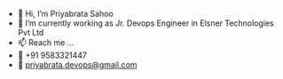 - 👋 Hi, I’m Priyabrata Sahoo
- 🌱 I’m currently working as Jr. Devops Engineer in Elsner Technologies Pvt Ltd
- 📫 Reach me ...
- 📱 +91 9583321447
- 📧 priyabrata.devops@gmail.com

<!---
priyabrata-pinku/priyabrata-pinku is a ✨ special ✨ repository because its `README.md` (this file) appears on your GitHub profile.
You can click the Preview link to take a look at your changes.
--->
